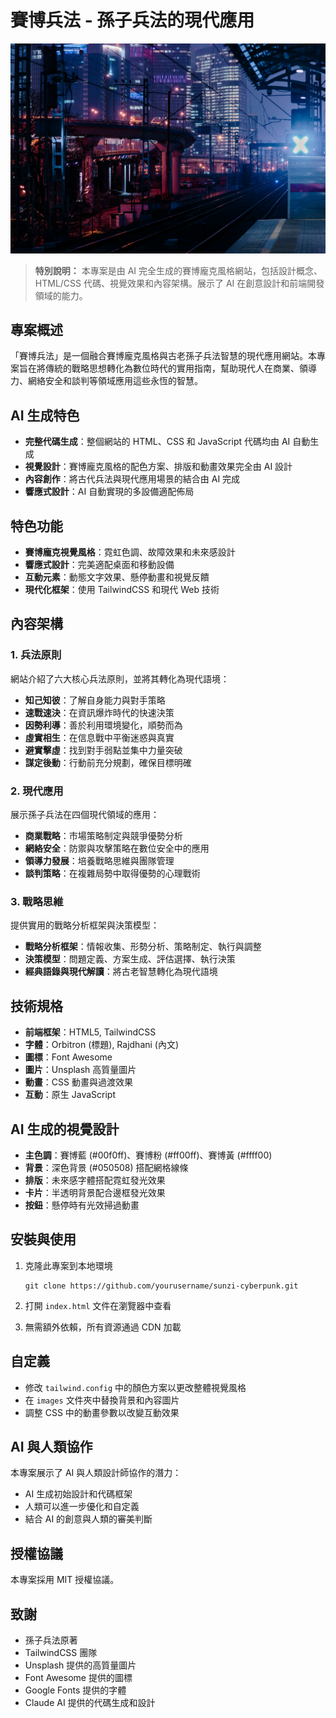 # 賽博兵法 - 孫子兵法的現代應用

![賽博兵法](./images/cyberpunk-bg.jpg)

> **特別說明：** 本專案是由 AI 完全生成的賽博龐克風格網站，包括設計概念、HTML/CSS 代碼、視覺效果和內容架構。展示了 AI 在創意設計和前端開發領域的能力。

## 專案概述

「賽博兵法」是一個融合賽博龐克風格與古老孫子兵法智慧的現代應用網站。本專案旨在將傳統的戰略思想轉化為數位時代的實用指南，幫助現代人在商業、領導力、網絡安全和談判等領域應用這些永恆的智慧。

## AI 生成特色

- **完整代碼生成**：整個網站的 HTML、CSS 和 JavaScript 代碼均由 AI 自動生成
- **視覺設計**：賽博龐克風格的配色方案、排版和動畫效果完全由 AI 設計
- **內容創作**：將古代兵法與現代應用場景的結合由 AI 完成
- **響應式設計**：AI 自動實現的多設備適配佈局

## 特色功能

- **賽博龐克視覺風格**：霓虹色調、故障效果和未來感設計
- **響應式設計**：完美適配桌面和移動設備
- **互動元素**：動態文字效果、懸停動畫和視覺反饋
- **現代化框架**：使用 TailwindCSS 和現代 Web 技術

## 內容架構

### 1. 兵法原則

網站介紹了六大核心兵法原則，並將其轉化為現代語境：

- **知己知彼**：了解自身能力與對手策略
- **速戰速決**：在資訊爆炸時代的快速決策
- **因勢利導**：善於利用環境變化，順勢而為
- **虛實相生**：在信息戰中平衡迷惑與真實
- **避實擊虛**：找到對手弱點並集中力量突破
- **謀定後動**：行動前充分規劃，確保目標明確

### 2. 現代應用

展示孫子兵法在四個現代領域的應用：

- **商業戰略**：市場策略制定與競爭優勢分析
- **網絡安全**：防禦與攻擊策略在數位安全中的應用
- **領導力發展**：培養戰略思維與團隊管理
- **談判策略**：在複雜局勢中取得優勢的心理戰術

### 3. 戰略思維

提供實用的戰略分析框架與決策模型：

- **戰略分析框架**：情報收集、形勢分析、策略制定、執行與調整
- **決策模型**：問題定義、方案生成、評估選擇、執行決策
- **經典語錄與現代解讀**：將古老智慧轉化為現代語境

## 技術規格

- **前端框架**：HTML5, TailwindCSS
- **字體**：Orbitron (標題), Rajdhani (內文)
- **圖標**：Font Awesome
- **圖片**：Unsplash 高質量圖片
- **動畫**：CSS 動畫與過渡效果
- **互動**：原生 JavaScript

## AI 生成的視覺設計

- **主色調**：賽博藍 (#00f0ff)、賽博粉 (#ff00ff)、賽博黃 (#ffff00)
- **背景**：深色背景 (#050508) 搭配網格線條
- **排版**：未來感字體搭配霓虹發光效果
- **卡片**：半透明背景配合邊框發光效果
- **按鈕**：懸停時有光效掃過動畫

## 安裝與使用

1. 克隆此專案到本地環境
   ```
   git clone https://github.com/yourusername/sunzi-cyberpunk.git
   ```

2. 打開 `index.html` 文件在瀏覽器中查看

3. 無需額外依賴，所有資源通過 CDN 加載

## 自定義

- 修改 `tailwind.config` 中的顏色方案以更改整體視覺風格
- 在 `images` 文件夾中替換背景和內容圖片
- 調整 CSS 中的動畫參數以改變互動效果

## AI 與人類協作

本專案展示了 AI 與人類設計師協作的潛力：
- AI 生成初始設計和代碼框架
- 人類可以進一步優化和自定義
- 結合 AI 的創意與人類的審美判斷

## 授權協議

本專案採用 MIT 授權協議。

## 致謝

- 孫子兵法原著
- TailwindCSS 團隊
- Unsplash 提供的高質量圖片
- Font Awesome 提供的圖標
- Google Fonts 提供的字體
- Claude AI 提供的代碼生成和設計
